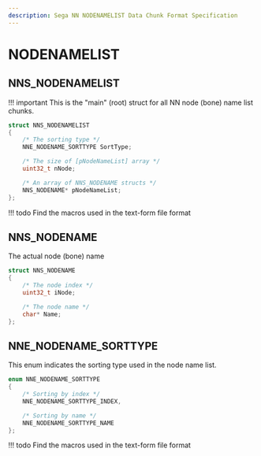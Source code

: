 ```yaml
---
description: Sega NN NODENAMELIST Data Chunk Format Specification
---
```


# NODENAMELIST

## NNS_NODENAMELIST

!!! important
    This is the "main" (root) struct for all NN node (bone) name list chunks.

```c
struct NNS_NODENAMELIST
{
    /* The sorting type */
    NNE_NODENAME_SORTTYPE SortType;

    /* The size of [pNodeNameList] array */
    uint32_t nNode;

    /* An array of NNS_NODENAME structs */ 
    NNS_NODENAME* pNodeNameList;
};
```

!!! todo
    Find the macros used in the text-form file format

## NNS_NODENAME

The actual node (bone) name

```c
struct NNS_NODENAME
{
    /* The node index */
    uint32_t iNode;

    /* The node name */
    char* Name;
};
```

## NNE_NODENAME_SORTTYPE

This enum indicates the sorting type used in the node name list.

```c
enum NNE_NODENAME_SORTTYPE
{
    /* Sorting by index */
    NNE_NODENAME_SORTTYPE_INDEX,

    /* Sorting by name */ 
    NNE_NODENAME_SORTTYPE_NAME
};
```

!!! todo
    Find the macros used in the text-form file format
